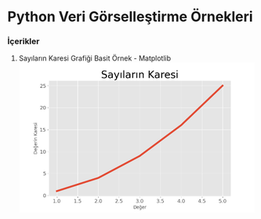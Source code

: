 # Python Veri Görselleştirme Örnekleri

### İçerikler

1. Sayıların Karesi Grafiği Basit Örnek - Matplotlib
![](https://raw.githubusercontent.com/oguzhnkrdg/Python-Veri-Gorsellestirme/main/Say%C4%B1lar%C4%B1n%20Karesi%20Grafi%C4%9Fi%20Basit%20%C3%96rnek%20-%20Matplotlib/Figure_1.png)                
